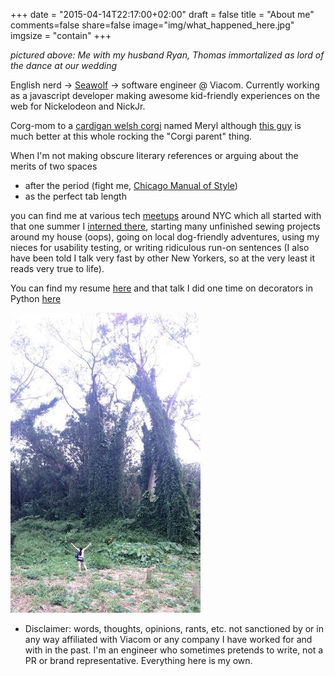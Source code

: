 +++
date = "2015-04-14T22:17:00+02:00"
draft = false
title = "About me"
comments=false
share=false
image="img/what_happened_here.jpg"
imgsize = "contain"
+++


*pictured above: Me with my husband Ryan, Thomas immortalized as lord of the dance at our wedding*



English nerd -> [Seawolf](https://www.cs.stonybrook.edu/) -> software engineer @ Viacom.  Currently working as a javascript developer making awesome kid-friendly experiences on the web for Nickelodeon and NickJr.  


Corg-mom to a [cardigan welsh corgi](https://en.wikipedia.org/wiki/Cardigan_Welsh_Corgi) named Meryl although [this guy](https://twitter.com/StephenKing/status/614417373316153344) is much better at this whole rocking the "Corgi parent" thing.


When I'm not making obscure literary references or arguing about the merits of two spaces


- after the period (fight me, [Chicago Manual of Style](http://www.chicagomanualofstyle.org/qanda/data/faq/topics/OneSpaceorTwo.html))
- as the perfect tab length

you can find me at various tech [meetups](http://www.meetup.com/members/96241402/) around NYC which all started with that one summer I [interned there](http://making.meetup.com/post/58931840916/introducing-meetupquest), starting many unfinished sewing projects around my house (oops), going on local dog-friendly adventures, using my nieces for usability testing, or writing ridiculous run-on sentences (I also have been told I talk very fast by other New Yorkers, so at the very least it reads very true to life).  


You can find my resume [here](https://drive.google.com/file/d/0BwZCfk49XK_MS3NHTk1vNXdvaU0/view?usp=sharing) and that talk I did one time on decorators in Python [here](https://docs.google.com/presentation/d/1TmaaYFMZYYugkYFG3U2Tw_Ro0V033D_cGE_Tz2z21Jc/edit?usp=sharing)


![Manoa Falls, Hawaii](/img/manoa_falls.jpg "Me in Manoa Falls Park, Hawaii.  I am not tall.")


-  Disclaimer: words, thoughts, opinions, rants, etc. not sanctioned by or in any way affiliated with Viacom or any company I have worked for and with in the past.  I'm an engineer who sometimes pretends to write, not a PR or brand representative.  Everything here is my own.  